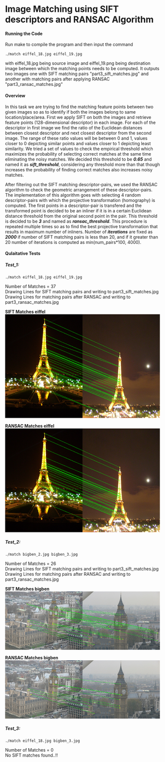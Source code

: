 # Image Matching using SIFT descriptors and RANSAC Algorithm

#### Running the Code
Run make to compile the program and then input the command
```
./match eiffel_18.jpg eiffel_19.jpg
```
with eiffel_18.jpg being source image and eiffel_19.png being destination image between which the matching points needs to be computed. It outputs two images one with SIFT matching pairs "part3_sift_matches.jpg" and another with matching pairs after applying RANSAC "part3_ransac_matches.jpg"

#### Overview
In this task we are trying to find the matching feature points between two given images so as to identify if both the images belong to same location/place/area. First we apply SIFT on both the images and retrieve feature points (128-dimensional descriptor) in each image. For each of the descriptor in first image we find the ratio of the Euclidean distances between closest descriptor and next closest descriptor from the second image. The range of these ratio values will be between 0 and 1, values closer to 0 depicting similar points and values closer to 1 depicting least similarity. We tried a set of values to check the empirical threshold which maximizes the probability of selecting correct matches at the same time eliminating the noisy matches. We decided this threshold to be **_0.65_** and named it as **_sift_threshold_**, considering any threshold more than that though increases the probability of finding correct matches also increases noisy matches.

After filtering out the SIFT matching descriptor-pairs, we used the RANSAC algorithm to check the geometric arrangement of these descriptor-pairs. The implementation of this algorithm goes with selecting 4 random descriptor-pairs with which the projective transformation (homography) is computed. The first points in a descriptor-pair is transfered and the transformed point is decided to be an inliner if it is in a certain Euclidean distance threshold from the original second point in the pair. This threshold is decided to be **_3_** and named as **_ransac_threshold_**. This procedure is repeated multiple times so as to find the best projective transformation that results in maximum number of inliners. Number of **_iterations_** are fixed as **_2000_** if number of SIFT matching pairs is less than 20, and if it greater than 20 number of iterations is computed as min(num_pairs\*100, 4000).

#### Qulaitative Tests

##### Test_1:
```
./match eiffel_18.jpg eiffel_19.jpg
```
Number of Matches = 37  
Drawing Lines for SIFT matching pairs and writing to part3_sift_matches.jpg  
Drawing Lines for matching pairs after RANSAC and writing to part3_ransac_matches.jpg  

**SIFT Matches eiffel**
![alt text](https://github.com/Karthikeya254/Computer-Vision-Projects/blob/master/Image%20Matching%20RANSAC/part3_sift_matches_eiffel.jpg "part3_sift_matches_eiffel")

**RANSAC Matches eiffel**
![alt text](https://github.com/Karthikeya254/Computer-Vision-Projects/blob/master/Image%20Matching%20RANSAC/part3_ransac_matches_eiffel.jpg "part3_ransac_matches_eiffel")

##### Test_2:
```
./match bigben_2.jpg bigben_3.jpg
```
Number of Matches = 26  
Drawing Lines for SIFT matching pairs and writing to part3_sift_matches.jpg  
Drawing Lines for matching pairs after RANSAC and writing to part3_ransac_matches.jpg  

**SIFT Matches bigben**
![alt text](https://github.com/Karthikeya254/Computer-Vision-Projects/blob/master/Image%20Matching%20RANSAC/part3_sift_matches_bigben.jpg "part3_sift_matches_bigben")

**RANSAC Matches bigben**
![alt text](https://github.com/Karthikeya254/Computer-Vision-Projects/blob/master/Image%20Matching%20RANSAC/part3_ransac_matches_bigben.jpg "part3_ransac_matches_bigben")

##### Test_3:
```
./match eiffel_18.jpg bigben_3.jpg
```
Number of Matches = 0  
No SIFT matches found..!!
